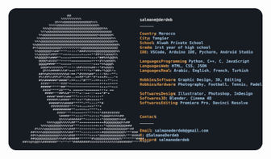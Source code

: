 <img src="https://raw.githubusercontent.com/salmane-derdeb/Salmane-Derdeb/a23cd43e9340a73000af9d98c18d805867b80a41/readme.svg" alt="README">
